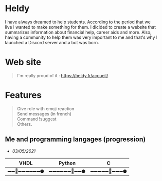 # Heldy
I have always dreamed to help students. According to the period that we live I wanted to make something for them.
I dicided to create a website that summarizes information about financial help, career aids and more.
Also, having a community to help them was very important to me and that's why I launched a Discord server and a bot was born.

# Web site

> I'm really proud of it : https://heldy.fr/accueil/  

# Features

> Give role with emoji reaction  
> Send messages (in french)  
> Command !suggest  
> Others.


## Me and programming langages (progression)
- *03/05/2021* 

| VHDL                        | Python                      | C                           |
|-----------------------------|-----------------------------|-----------------------------|
|  ➖➖🚀➖➖➖➖➖➖🌑  |  ➖➖➖➖➖➖🚀➖➖🌑  |  ➖➖➖➖➖🚀➖➖➖🌑  |
